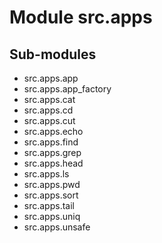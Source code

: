 Module src.apps
===============

Sub-modules
-----------
* src.apps.app
* src.apps.app_factory
* src.apps.cat
* src.apps.cd
* src.apps.cut
* src.apps.echo
* src.apps.find
* src.apps.grep
* src.apps.head
* src.apps.ls
* src.apps.pwd
* src.apps.sort
* src.apps.tail
* src.apps.uniq
* src.apps.unsafe